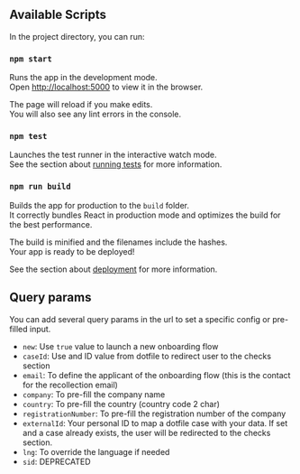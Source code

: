 ## Available Scripts

In the project directory, you can run:

### `npm start`

Runs the app in the development mode.<br /> Open
[http://localhost:5000](http://localhost:5000) to view it in the browser.

The page will reload if you make edits.<br /> You will also see any lint errors
in the console.

### `npm test`

Launches the test runner in the interactive watch mode.<br /> See the section
about
[running tests](https://facebook.github.io/create-react-app/docs/running-tests)
for more information.

### `npm run build`

Builds the app for production to the `build` folder.<br /> It correctly bundles
React in production mode and optimizes the build for the best performance.

The build is minified and the filenames include the hashes.<br /> Your app is
ready to be deployed!

See the section about
[deployment](https://facebook.github.io/create-react-app/docs/deployment) for
more information.

## Query params

You can add several query params in the url to set a specific config or pre-filled input.

- `new`: Use `true` value to launch a new onboarding flow
- `caseId`: Use and ID value from dotfile to redirect user to the checks section
- `email`: To define the applicant of the onboarding flow (this is the contact for the recollection email)
- `company`: To pre-fill the company name
- `country`: To pre-fill the country (country code 2 char)
- `registrationNumber`: To pre-fill the registration number of the company
- `externalId`: Your personal ID to map a dotfile case with your data. If set and a case already exists, the user will be redirected to the checks section.
- `lng`: To override the language if needed
- `sid`: DEPRECATED